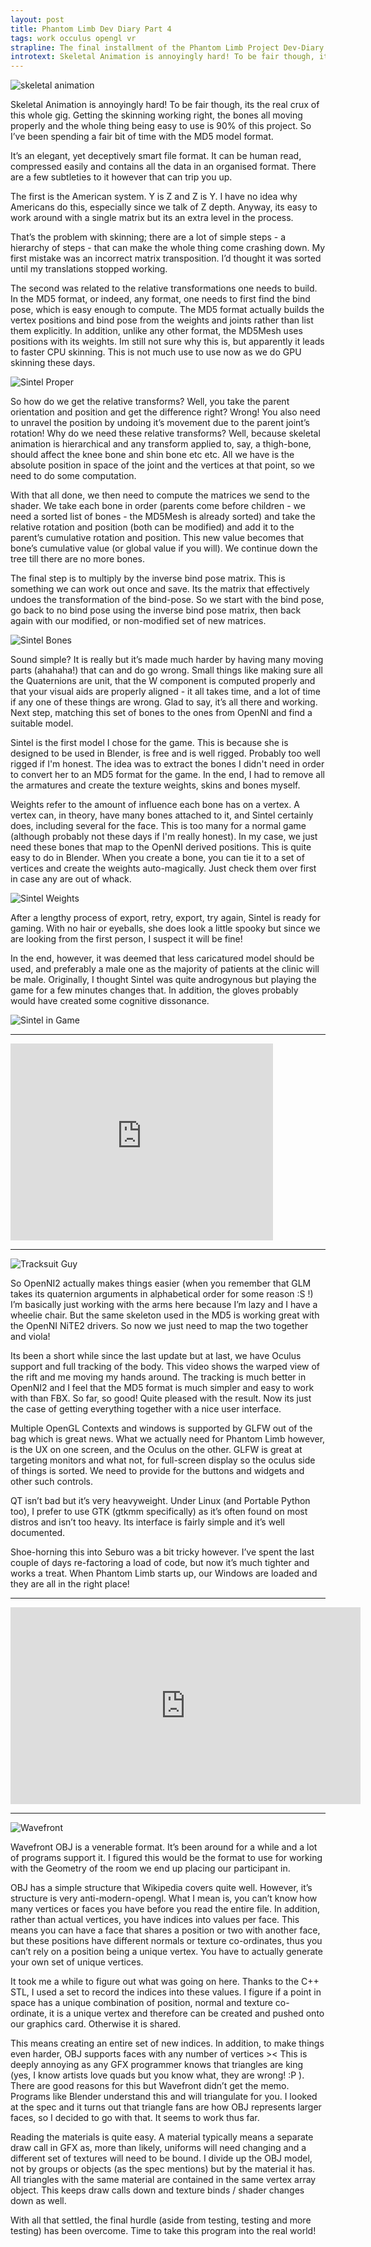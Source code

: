 ```yaml
---
layout: post
title: Phantom Limb Dev Diary Part 4
tags: work occulus opengl vr
strapline: The final installment of the Phantom Limb Project Dev-Diary
introtext: Skeletal Animation is annoyingly hard! To be fair though, its the real crux of this whole gig. Getting the skinning working right, the bones all moving properly and the whole thing being easy to use is 90% of this project. So i’ve been spending a fair bit of time with the MD5 model format.
---
```


![skeletal animation](https://31.media.tumblr.com/6eb21831e9ca543c10c4bbd40ff629f3/tumblr_inline_mwtllltESP1rjqjsc.png)

Skeletal Animation is annoyingly hard! To be fair though, its the real crux of this whole gig. Getting the skinning working right, the bones all moving properly and the whole thing being easy to use is 90% of this project. So I’ve been spending a fair bit of time with the MD5 model format.

It’s an elegant, yet deceptively smart file format. It can be human read, compressed easily and contains all the data in an organised format. There are a few subtleties to it however that can trip you up. 

The first is the American system. Y is Z and Z is Y. I have no idea why Americans do this, especially since we talk of Z depth. Anyway, its easy to work around with a single matrix but its an extra level in the process. 


<div class="clearfix"></div>


That’s the problem with skinning; there are a lot of simple steps - a hierarchy of steps - that can make the whole thing come crashing down. My first mistake was an incorrect matrix transposition. I’d thought it was sorted until my translations stopped working.

The second was related to the relative transformations one needs to build. In the MD5 format, or indeed, any format, one needs to first find the bind pose, which is easy enough to compute. The MD5 format actually builds the vertex positions and bind pose from the weights and joints rather than list them explicitly. In addition, unlike any other format, the MD5Mesh uses positions with its weights. Im still not sure why this is, but apparently it leads to faster CPU skinning. This is not much use to use now as we do GPU skinning these days. 

![Sintel Proper](http://farm6.staticflickr.com/5550/12318304625_dbed7729a7.jpg)


So how do we get the relative transforms? Well, you take the parent orientation and position and get the difference right? Wrong! You also need to unravel the position by undoing it’s movement due to the parent joint’s rotation! Why do we need these relative transforms? Well, because skeletal animation is hierarchical and any transform applied to, say, a thigh-bone, should affect the knee bone and shin bone etc etc. All we have is the absolute position in space of the joint and the vertices at that point, so we need to do some computation.

With that all done, we then need to compute the matrices we send to the shader. We take each bone in order (parents come before children - we need a sorted list of bones - the MD5Mesh is already sorted) and take the relative rotation and position (both can be modified) and add it to the parent’s cumulative rotation and position. This new value becomes that bone’s cumulative value (or global value if you will). We continue down the tree till there are no more bones.

The final step is to multiply by the inverse bind pose matrix. This is something we can work out once and save. Its the matrix that effectively undoes the transformation of the bind-pose. So we start with the bind pose, go back to no bind pose using the inverse bind pose matrix, then back again with our modified, or non-modified set of new matrices. 

![Sintel Bones](http://farm6.staticflickr.com/5516/12318308255_eb3b5d9aee.jpg)

Sound simple? It is really but it’s made much harder by having many moving parts (ahahaha!) that can and do go wrong. Small things like making sure all the Quaternions are unit, that the W component is computed properly and that your visual aids are properly aligned - it all takes time, and a lot of time if any one of these things are wrong. Glad to say, it’s all there and working. Next step, matching this set of bones to the ones from OpenNI and find a suitable model.

Sintel is the first model I chose for the game. This is because she is designed to be used in Blender, is free and is well rigged. Probably too well rigged if I'm honest. The idea was to extract the bones I didn't need in order to convert her to an MD5 format for the game. In the end, I had to remove all the armatures and create the texture weights, skins and bones myself.

Weights refer to the amount of influence each bone has on a vertex. A vertex can, in theory, have many bones attached to it, and Sintel certainly does, including several for the face. This is too many for a normal game (although probably not these days if I'm really honest). In my case, we just need these bones that map to the OpenNI derived positions. This is quite easy to do in Blender. When you create a bone, you can tie it to a set of vertices and create the weights auto-magically. Just check them over first in case any are out of whack.

![Sintel Weights](http://farm4.staticflickr.com/3667/12318460703_24c4e06071.jpg)

After a lengthy process of export, retry, export, try again, Sintel is ready for gaming. With no hair or eyeballs, she does look a little spooky but since we are looking from the first person, I suspect it will be fine!

In the end, however, it was deemed that less caricatured model should be used, and preferably a male one as the majority of patients at the clinic will be male. Originally, I thought Sintel was quite androgynous but playing the game for a few minutes changes that. In addition, the gloves probably would have created some cognitive dissonance.

![Sintel in Game](http://farm8.staticflickr.com/7424/12318737434_ae0b14b9b4.jpg)

<div class="clearfix"></div>
<hr/>


<iframe width="420" height="315" src="https://www.youtube.com/embed/sI57F-j-7jM" frameborder="0" allowfullscreen></iframe>

<div class="clearfix"></div>
<hr/>


![Tracksuit Guy](http://farm4.staticflickr.com/3783/12318738024_11f4cb01e2.jpg)

So OpenNI2 actually makes things easier (when you remember that GLM takes its quaternion arguments in alphabetical order for some reason :S !) I’m basically just working with the arms here because I’m lazy and I have a wheelie chair. But the same skeleton used in the MD5 is working great with the OpenNI NiTE2 drivers. So now we just need to map the two together and viola!


Its been a short while since the last update but at last, we have Oculus support and full tracking of the body. This video shows the warped view of the rift and me moving my hands around. The tracking is much better in OpenNI2 and I feel that the MD5 format is much simpler and easy to work with than FBX. So far, so good! Quite pleased with the result. Now its just the case of getting everything together with a nice user interface.


Multiple OpenGL Contexts and windows is supported by GLFW out of the bag which is great news. What we actually need for Phantom Limb however, is the UX on one screen, and the Oculus on the other. GLFW is great at targeting monitors and what not, for full-screen display so the oculus side of things is sorted. We need to provide for the buttons and widgets and other such controls.

QT isn’t bad but it’s very heavyweight. Under Linux (and Portable Python too), I prefer to use GTK (gtkmm specifically) as it’s often found on most distros and isn’t too heavy. Its interface is fairly simple and it’s well documented.

Shoe-horning this into Seburo was a bit tricky however. I’ve spent the last couple of days re-factoring a load of code, but now it’s much tighter and works a treat. When Phantom Limb starts up, our Windows are loaded and they are all in the right place!

<div class="clearfix"></div>
<hr/>
<iframe width="560" height="315" src="https://www.youtube.com/embed/xC9cHl3v8bg" frameborder="0" allowfullscreen></iframe>
<div class="clearfix"></div>
<hr/>

![Wavefront](http://farm8.staticflickr.com/7407/12318460003_13df18cce3.jpg)

Wavefront OBJ is a venerable format. It’s been around for a while and a lot of programs support it. I figured this would be the format to use for working with the Geometry of the room we end up placing our participant in.

OBJ has a simple structure that Wikipedia covers quite well. However, it’s structure is very anti-modern-opengl. What I mean is, you can’t know how many vertices or faces you have before you read the entire file. In addition, rather than actual vertices, you have indices into values per face. This means you can have a face that shares a position or two with another face, but these positions have different normals or texture co-ordinates, thus you can’t rely on a position being a unique vertex. You have to actually generate your own set of unique vertices.

It took me a while to figure out what was going on here. Thanks to the C++ STL, I used a set to record the indices into these values. I figure if a point in space has a unique combination of position, normal and texture co-ordinate, it is a unique vertex and therefore can be created and pushed onto our graphics card. Otherwise it is shared.

This means creating an entire set of new indices. In addition, to make things even harder, OBJ supports faces with any number of vertices >< This is deeply annoying as any GFX programmer knows that triangles are king (yes, I know artists love quads but you know what, they are wrong! :P ). There are good reasons for this but Wavefront didn’t get the memo. Programs like Blender understand this and will triangulate for you. I looked at the spec and it turns out that triangle fans are how OBJ represents larger faces, so I decided to go with that. It seems to work thus far.

Reading the materials is quite easy. A material typically means a separate draw call in GFX as, more than likely, uniforms will need changing and a different set of textures will need to be bound. I divide up the OBJ model, not by groups or objects (as the spec mentions) but by the material it has. All triangles with the same material are contained in the same vertex array object. This keeps draw calls down and texture binds / shader changes down as well. 

With all that settled, the final hurdle (aside from testing, testing and more testing) has been overcome. Time to take this program into the real world!